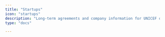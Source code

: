 ```yaml
---
title: "Startups"
icon: "startups"
description: "Long-term agreements and company information for UNICEF drone companies or other entities implementing DPG solutions."
type: "docs"

---
```

